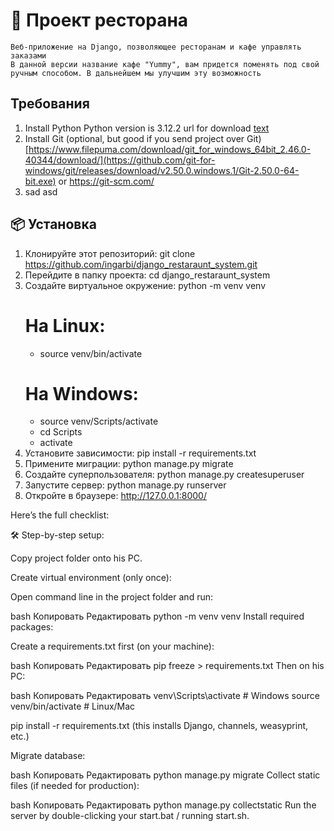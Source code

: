 # 🧾 Проект ресторана
    Веб-приложение на Django, позволяющее ресторанам и кафе управлять заказами
    В данной версии название кафе "Yummy", вам придется поменять под свой ручным способом. В дальнейшем мы улучшим эту возможность


## Требования
1) Install Python
    Python version is 3.12.2
    url for download [text](https://www.python.org/ftp/python/3.12.2/python-3.12.2-amd64.exe)
2) Install Git (optional, but good if you send project over Git)
    [https://www.filepuma.com/download/git_for_windows_64bit_2.46.0-40344/download/](https://github.com/git-for-windows/git/releases/download/v2.50.0.windows.1/Git-2.50.0-64-bit.exe)
    or https://git-scm.com/
3) sad
asd


## 📦 Установка
1) Клонируйте этот репозиторий:
    git clone https://github.com/ingarbi/django_restaraunt_system.git
2) Перейдите в папку проекта:
    cd django_restaraunt_system
3) Создайте виртуальное окружение: python -m venv venv
   # На Linux:
    - source venv/bin/activate
   # На Windows:
    - source venv/Scripts/activate
    - cd Scripts
    - activate
5) Установите зависимости:
    pip install -r requirements.txt
6) Примените миграции:
    python manage.py migrate
7) Создайте суперпользователя:
    python manage.py createsuperuser
8) Запустите сервер:
    python manage.py runserver
9) Откройте в браузере:  http://127.0.0.1:8000/




<!--  -->
Here’s the full checklist:

🛠 Step-by-step setup:

Copy project folder onto his PC.

Create virtual environment (only once):

Open command line in the project folder and run:

bash
Копировать
Редактировать
python -m venv venv
Install required packages:

Create a requirements.txt first (on your machine):

bash
Копировать
Редактировать
pip freeze > requirements.txt
Then on his PC:

bash
Копировать
Редактировать
venv\Scripts\activate  # Windows
source venv/bin/activate  # Linux/Mac

pip install -r requirements.txt
(this installs Django, channels, weasyprint, etc.)

Migrate database:

bash
Копировать
Редактировать
python manage.py migrate
Collect static files (if needed for production):

bash
Копировать
Редактировать
python manage.py collectstatic
Run the server by double-clicking your start.bat / running start.sh.
